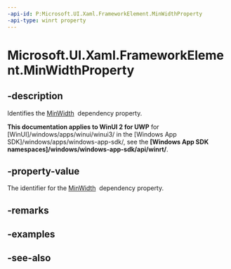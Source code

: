 ```yaml
---
-api-id: P:Microsoft.UI.Xaml.FrameworkElement.MinWidthProperty
-api-type: winrt property
---
```


<!-- Property syntax
public Windows.UI.Xaml.DependencyProperty MinWidthProperty { get; }
-->

# Microsoft.UI.Xaml.FrameworkElement.MinWidthProperty

## -description
Identifies the [MinWidth](frameworkelement_minwidth.md)  dependency property.

**This documentation applies to WinUI 2 for UWP** for [WinUI]/windows/apps/winui/winui3/ in the [Windows App SDK]/windows/apps/windows-app-sdk/, see the **[Windows App SDK namespaces]/windows/windows-app-sdk/api/winrt/**.

## -property-value
The identifier for the [MinWidth](frameworkelement_minwidth.md)  dependency property.

## -remarks

## -examples

## -see-also
